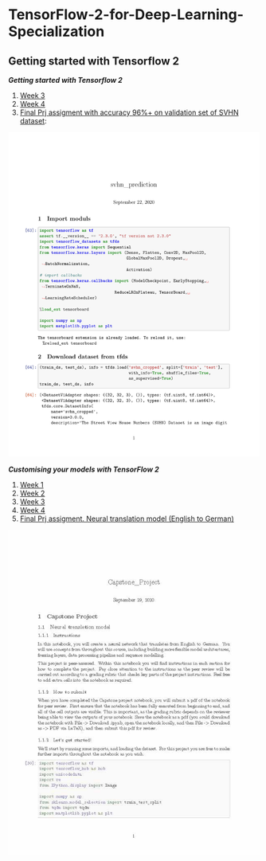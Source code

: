 # TensorFlow-2-for-Deep-Learning-Specialization

## __Getting started with Tensorflow 2__  

***Getting started with Tensorflow 2***  

1. [Week 3](Getting%20started%20with%20Tensorflow%202/utf-8''Week%203%20Programming%20Assignment.ipynb)  
2. [Week 4](Getting%20started%20with%20Tensorflow%202/utf-8''Week%204%20Programming%20Assignment.ipynb)  
3. [Final Prj assigment with accuracy 96%+ on validation set of SVHN dataset](Getting%20started%20with%20Tensorflow%202/Peer-graded%20Assignment%20Capstone%20Projec%20svhn_prediction.pdf):  
<img src="Getting%20started%20with%20Tensorflow%202/Peer-graded%20Assignment%20Capstone%20Projec%20svhn_prediction-01.jpg">


***Customising your models with TensorFlow 2***  

1. [Week 1](Customising%20your%20models%20with%20TensorFlow%202/utf-8''Week%201%20Programming%20Assignment.ipynb)
2. [Week 2](Customising%20your%20models%20with%20TensorFlow%202/utf-8''Week%202%20Programming%20Assignment.ipynb)
3. [Week 3](Customising%20your%20models%20with%20TensorFlow%202/utf-8''Week%203%20Programming%20Assignment.ipynb)
4. [Week 4](Customising%20your%20models%20with%20TensorFlow%202/utf-8''Week%204%20Programming%20Assignment.ipynb)
5. [Final Prj assigment. Neural translation model (English to German)](Customising%20your%20models%20with%20TensorFlow%202/Capstone_Project.ipynb)
<img src="Customising%20your%20models%20with%20TensorFlow%202/Capstone_Project.jpg">